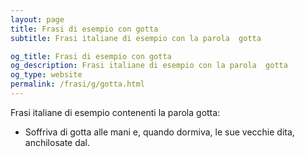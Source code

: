 ```yaml
---
layout: page
title: Frasi di esempio con gotta 
subtitle: Frasi italiane di esempio con la parola  gotta

og_title: Frasi di esempio con gotta 
og_description: Frasi italiane di esempio con la parola  gotta
og_type: website
permalink: /frasi/g/gotta.html
---
```


Frasi italiane di esempio contenenti la parola gotta:


- Soffriva di gotta alle mani e, quando dormiva, le sue vecchie dita, anchilosate dal.
